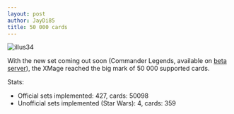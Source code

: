 ```yaml
---
layout: post
author: JayDi85
title: 50 000 cards
---
```

![illus34](https://user-images.githubusercontent.com/8344157/100203188-b6a7ba00-2f1b-11eb-9f10-34c143a0cc7d.jpg)

With the new set coming out soon (Commander Legends, available on [beta server](http://xmage.today/)), the XMage reached the big mark of 50 000 supported cards.

Stats:
* Official sets implemented: 427, cards: 50098
* Unofficial sets implemented (Star Wars): 4, cards: 359